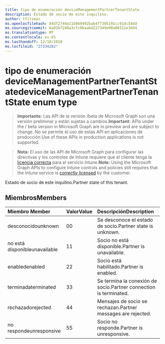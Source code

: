 ```yaml
---
title: tipo de enumeración deviceManagementPartnerTenantState
description: Estado de socio de este inquilino.
author: tfitzmac
ms.openlocfilehash: 84df2744a11b869492bab4f7305191cc91dc54dd
ms.sourcegitcommit: 6a82bf240a3cfc0baabd227349e08a08311e3d44
ms.translationtype: MT
ms.contentlocale: es-ES
ms.lasthandoff: 12/18/2018
ms.locfileid: "27334282"
---
```

# <a name="devicemanagementpartnertenantstate-enum-type"></a><span data-ttu-id="573fb-103">tipo de enumeración deviceManagementPartnerTenantState</span><span class="sxs-lookup"><span data-stu-id="573fb-103">deviceManagementPartnerTenantState enum type</span></span>

> <span data-ttu-id="573fb-104">**Importante:** Las API de la versión /beta de Microsoft Graph son una versión preliminar y están sujetas a cambios.</span><span class="sxs-lookup"><span data-stu-id="573fb-104">**Important:** APIs under the / beta version in Microsoft Graph are in preview and are subject to change.</span></span> <span data-ttu-id="573fb-105">No se permite el uso de estas API en aplicaciones de producción.</span><span class="sxs-lookup"><span data-stu-id="573fb-105">Use of these APIs in production applications is not supported.</span></span>

> <span data-ttu-id="573fb-106">**Nota:** El uso de las API de Microsoft Graph para configurar las directivas y los controles de Intune requiere que el cliente tenga la [licencia correcta](https://go.microsoft.com/fwlink/?linkid=839381) para el servicio Intune.</span><span class="sxs-lookup"><span data-stu-id="573fb-106">**Note:** Using the Microsoft Graph APIs to configure Intune controls and policies still requires that the Intune service is [correctly licensed](https://go.microsoft.com/fwlink/?linkid=839381) by the customer.</span></span>

<span data-ttu-id="573fb-107">Estado de socio de este inquilino.</span><span class="sxs-lookup"><span data-stu-id="573fb-107">Partner state of this tenant.</span></span>
## <a name="members"></a><span data-ttu-id="573fb-108">Miembros</span><span class="sxs-lookup"><span data-stu-id="573fb-108">Members</span></span>
|<span data-ttu-id="573fb-109">Miembro	</span><span class="sxs-lookup"><span data-stu-id="573fb-109">Member</span></span>|<span data-ttu-id="573fb-110">Valor</span><span class="sxs-lookup"><span data-stu-id="573fb-110">Value</span></span>|<span data-ttu-id="573fb-111">Descripción</span><span class="sxs-lookup"><span data-stu-id="573fb-111">Description</span></span>|
|:---|:---|:---|
|<span data-ttu-id="573fb-112">desconocido</span><span class="sxs-lookup"><span data-stu-id="573fb-112">unknown</span></span>|<span data-ttu-id="573fb-113">0</span><span class="sxs-lookup"><span data-stu-id="573fb-113">0</span></span>|<span data-ttu-id="573fb-114">Se desconoce el estado de socio.</span><span class="sxs-lookup"><span data-stu-id="573fb-114">Partner state is unknown.</span></span>|
|<span data-ttu-id="573fb-115">no está disponible</span><span class="sxs-lookup"><span data-stu-id="573fb-115">unavailable</span></span>|<span data-ttu-id="573fb-116">1</span><span class="sxs-lookup"><span data-stu-id="573fb-116">1</span></span>|<span data-ttu-id="573fb-117">Socio no está disponible.</span><span class="sxs-lookup"><span data-stu-id="573fb-117">Partner is unavailable.</span></span>|
|<span data-ttu-id="573fb-118">enabled</span><span class="sxs-lookup"><span data-stu-id="573fb-118">enabled</span></span>|<span data-ttu-id="573fb-119">2</span><span class="sxs-lookup"><span data-stu-id="573fb-119">2</span></span>|<span data-ttu-id="573fb-120">Socio está habilitado.</span><span class="sxs-lookup"><span data-stu-id="573fb-120">Partner is enabled.</span></span>|
|<span data-ttu-id="573fb-121">terminada</span><span class="sxs-lookup"><span data-stu-id="573fb-121">terminated</span></span>|<span data-ttu-id="573fb-122">3</span><span class="sxs-lookup"><span data-stu-id="573fb-122">3</span></span>|<span data-ttu-id="573fb-123">Se termina la conexión de socio.</span><span class="sxs-lookup"><span data-stu-id="573fb-123">Partner connection is terminated.</span></span>|
|<span data-ttu-id="573fb-124">rechazado</span><span class="sxs-lookup"><span data-stu-id="573fb-124">rejected</span></span>|<span data-ttu-id="573fb-125">4</span><span class="sxs-lookup"><span data-stu-id="573fb-125">4</span></span>|<span data-ttu-id="573fb-126">Mensajes de socio se rechazan.</span><span class="sxs-lookup"><span data-stu-id="573fb-126">Partner messages are rejected.</span></span>|
|<span data-ttu-id="573fb-127">no responde</span><span class="sxs-lookup"><span data-stu-id="573fb-127">unresponsive</span></span>|<span data-ttu-id="573fb-128">5</span><span class="sxs-lookup"><span data-stu-id="573fb-128">5</span></span>|<span data-ttu-id="573fb-129">Socio no responde.</span><span class="sxs-lookup"><span data-stu-id="573fb-129">Partner is unresponsive.</span></span>|





